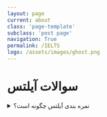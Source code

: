 ```yaml
---
layout: page
current: about
class: 'page-template'
subclass: 'post page'
navigation: True
permalink: /IELTS
logo: /assets/images/ghost.png
---
```

# سوالات آیلتس

<details><summary>نمره بندی آیلتس چگونه است؟</summary>
<p>

### نمره بندی آیلتس

نمره بندی آیلتس

</p>
</details>

